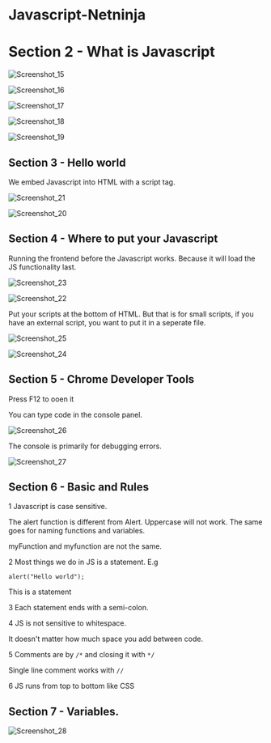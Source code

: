# Javascript-Netninja

# Section 2 - What is Javascript

![Screenshot_15](https://github.com/AdeolaAdesina/Javascript-Netninja/assets/29931071/a9f09574-e965-4568-88d4-65fe42ff1eff)

![Screenshot_16](https://github.com/AdeolaAdesina/Javascript-Netninja/assets/29931071/b98bb1e1-e74c-4195-8451-d57073faf6e1)

![Screenshot_17](https://github.com/AdeolaAdesina/Javascript-Netninja/assets/29931071/c6f3b790-002e-45eb-9914-d0b482876289)

![Screenshot_18](https://github.com/AdeolaAdesina/Javascript-Netninja/assets/29931071/9d48128e-a847-49c6-89fc-5c69431140fe)

![Screenshot_19](https://github.com/AdeolaAdesina/Javascript-Netninja/assets/29931071/ba895626-bd6b-4a66-8a47-7ddfee130cbf)


## Section 3 - Hello world


We embed Javascript into HTML with a script tag.

![Screenshot_21](https://github.com/AdeolaAdesina/Javascript-Netninja/assets/29931071/0dc92c3a-0bfb-4098-8107-b85e87c47cfe)

![Screenshot_20](https://github.com/AdeolaAdesina/Javascript-Netninja/assets/29931071/6a24033e-969e-425c-b507-6de1025bf29f)





## Section 4 - Where to put your Javascript

Running the frontend before the Javascript works. Because it will load the JS functionality last.

![Screenshot_23](https://github.com/AdeolaAdesina/Javascript-Netninja/assets/29931071/2eeeda1a-4fb8-42af-b990-408f234f3e3a)

![Screenshot_22](https://github.com/AdeolaAdesina/Javascript-Netninja/assets/29931071/11b4f233-91eb-4693-8a75-1277f6bbebc9)



Put your scripts at the bottom of HTML. But that is for small scripts, if you have an external script, you want to put it in a seperate file.

![Screenshot_25](https://github.com/AdeolaAdesina/Javascript-Netninja/assets/29931071/1820a0ce-a14a-4ec1-b83b-351104b2be85)

![Screenshot_24](https://github.com/AdeolaAdesina/Javascript-Netninja/assets/29931071/9c61f1e5-5656-40c0-9aeb-38200dc93c96)


## Section 5 - Chrome Developer Tools

Press F12 to ooen it

You can type code in the console panel.

![Screenshot_26](https://github.com/AdeolaAdesina/Javascript-Netninja/assets/29931071/dce10a06-ae2e-47a5-8eed-583ed088a677)

The console is primarily for debugging errors.


![Screenshot_27](https://github.com/AdeolaAdesina/Javascript-Netninja/assets/29931071/7b4bf629-f8a9-4965-af96-ef9a495d498c)


## Section 6 - Basic  and Rules

1 Javascript is case sensitive.

The alert function is different from Alert. Uppercase will not work.
The same goes for naming functions and variables.

myFunction and myfunction are not the same.

2 Most things we do in JS is a statement. E.g

```
alert("Hello world"); 
```

This is a statement 

3 Each statement ends with a semi-colon.

4 JS is not sensitive to whitespace. 

It doesn't matter how much space you add between code.

5 Comments are by  ```/*``` and closing it with ```*/```

Single line comment works with ```//```

6 JS runs from top to bottom like CSS


## Section 7 - Variables.

![Screenshot_28](https://github.com/AdeolaAdesina/Javascript-Netninja/assets/29931071/14d39555-5623-4047-9e22-9c76c2af9298)


